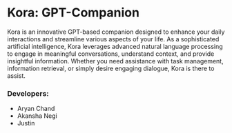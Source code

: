 # Kora: GPT-Companion
Kora is an innovative GPT-based companion designed to enhance your daily interactions and streamline various aspects of your life. As a sophisticated artificial intelligence, Kora leverages advanced natural language processing to engage in meaningful conversations, understand context, and provide insightful information. Whether you need assistance with task management, information retrieval, or simply desire engaging dialogue, Kora is there to assist.

### Developers:
- Aryan Chand
- Akansha Negi
- Justin